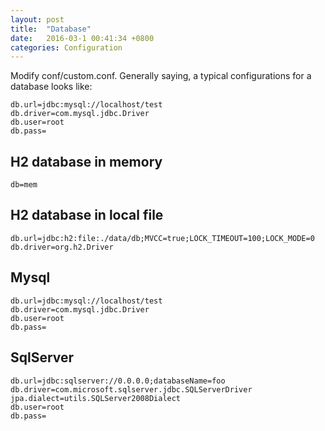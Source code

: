 ```yaml
---
layout: post
title:  "Database"
date:   2016-03-1 00:41:34 +0800
categories: Configuration
---
```

Modify conf/custom.conf.
Generally saying, a typical configurations for a database looks like:

```shell
db.url=jdbc:mysql://localhost/test
db.driver=com.mysql.jdbc.Driver
db.user=root
db.pass=
```

## H2 database in memory

```shell
db=mem
```

## H2 database in local file

```shell
db.url=jdbc:h2:file:./data/db;MVCC=true;LOCK_TIMEOUT=100;LOCK_MODE=0
db.driver=org.h2.Driver
```

## Mysql

```shell
db.url=jdbc:mysql://localhost/test
db.driver=com.mysql.jdbc.Driver
db.user=root
db.pass=
```

## SqlServer

```shell
db.url=jdbc:sqlserver://0.0.0.0;databaseName=foo
db.driver=com.microsoft.sqlserver.jdbc.SQLServerDriver
jpa.dialect=utils.SQLServer2008Dialect
db.user=root
db.pass=
```


